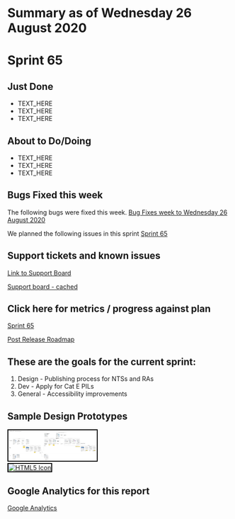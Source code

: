 # Summary as of Wednesday 26 August 2020 

# Sprint 65

## Just Done
* TEXT_HERE
* TEXT_HERE
* TEXT_HERE

## About to Do/Doing
* TEXT_HERE
* TEXT_HERE
* TEXT_HERE

## Bugs Fixed this week
The following bugs were fixed this week.
[Bug Fixes week to Wednesday 26 August 2020](graphs/bugs26082020.png)

We planned the following issues in this sprint 
[Sprint 65](graphs/sprint26082020.png)

## Support tickets and known issues
[Link to Support Board](https://collaboration.homeoffice.gov.uk/jira/secure/RapidBoard.jspa?rapidView=1717&selectedIssue=ASSB-253)

[Support board - cached](graphs/supportBoard26082020.png)

## Click here for metrics / progress against plan
[Sprint 65](graphs/progress26082020.png)

[Post Release Roadmap](graphs/roadmap26082020.png)

## These are the goals for the current sprint:

1. Design - Publishing process for NTSs and RAs 
2. Dev - Apply for Cat E PILs 
3. General - Accessibility improvements

## Sample Design Prototypes
<a href="graphs/proto1_26082020.png"><img src="graphs/proto1_26082020.png" alt="HTML5 Icon" width="200" style="border:2px solid black"></a>
<br>
<a href="graphs/proto2_26082020.png"><img src="graphs/proto2_26082020.png" alt="HTML5 Icon" width="200" style="border:2px solid black"></a>
<br>


## Google Analytics for this report
[Google Analytics](graphs/GA26082020.png)

